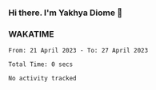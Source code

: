 ### Hi there. I'm Yakhya Diome 👋

### WAKATIME
<!--START_SECTION:waka-->

```text
From: 21 April 2023 - To: 27 April 2023

Total Time: 0 secs

No activity tracked
```

<!--END_SECTION:waka-->
